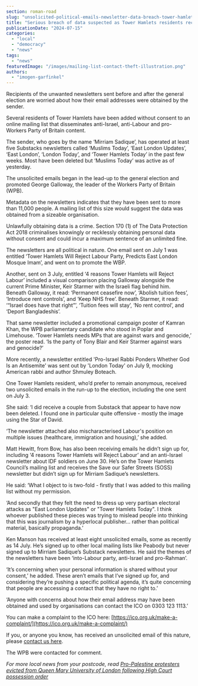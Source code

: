 ```yaml
---
section: roman-road
slug: "unsolicited-political-emails-newsletter-data-breach-tower-hamlets"
title: "Serious breach of data suspected as Tower Hamlets residents receive dozens of unsolicited political emails"
publicationDate: "2024-07-15"
categories: 
  - "local"
  - "democracy"
  - "news"
tags: 
  - "news"
featuredImage: "/images/mailing-list-contact-theft-illustration.png"
authors: 
  - "imogen-garfinkel"
---
```


Recipients of the unwanted newsletters sent before and after the general election are worried about how their email addresses were obtained by the sender.

Several residents of Tower Hamlets have been added without consent to an online mailing list that disseminates anti-Israel, anti-Labour and pro-Workers Party of Britain content.

The sender, who goes by the name ‘Mirriam Sadique’, has operated at least five Substacks newsletters called ‘Muslims Today’, ‘East London Updates’, ‘East London’, ‘London Today’, and ‘Tower Hamlets Today’ in the past few weeks. Most have been deleted but ‘Muslims Today’ was active as of yesterday.

The unsolicited emails began in the lead-up to the general election and promoted George Galloway, the leader of the Workers Party of Britain (WPB).

Metadata on the newsletters indicates that they have been sent to more than 11,000 people. A mailing list of this size would suggest the data was obtained from a sizeable organisation. 

Unlawfully obtaining data is a crime. Section 170 (1) of The Data Protection Act 2018 criminalises knowingly or recklessly obtaining personal data without consent and could incur a maximum sentence of an unlimited fine.

The newsletters are all political in nature. One email sent on July 1 was entitled ‘Tower Hamlets Will Reject Labour Party, Predicts East London Mosque Imam’, and went on to promote the WBP.

Another, sent on 3 July, entitled ‘4 reasons Tower Hamlets will Reject Labour’ included a visual comparison placing Galloway alongside the current Prime Minister, Keir Starmer with the Israeli flag behind him. Beneath Galloway, it read: ‘Permanent ceasefire now’, ‘Abolish tuition fees’, ‘Introduce rent controls’, and ‘Keep NHS free’. Beneath Starmer, it read: ‘“Israel does have that right”’, ‘Tuition fees will stay’, ‘No rent control’, and ‘Deport Bangladeshis’.

That same newsletter included a promotional campaign poster of Kamran Khan, the WPB parliamentary candidate who stood in Poplar and Limehouse. ‘Tower Hamlets needs MPs that are against wars and genocide,’ the poster read. ‘Is the party of Tony Blair and Keir Starmer against wars and genocide?’

More recently, a newsletter entitled 'Pro-Israel Rabbi Ponders Whether God Is an Antisemite' was sent out by 'London Today' on July 9, mocking American rabbi and author Shmuley Boteach.

One Tower Hamlets resident, who’d prefer to remain anonymous, received two unsolicited emails in the run-up to the election, including the one sent on July 3.

She said: ‘I did receive a couple from Substack that appear to have now been deleted. I found one in particular quite offensive - mostly the image using the Star of David.

‘The newsletter attached also mischaracterised Labour's position on multiple issues (healthcare, immigration and housing),’ she added.

Matt Hewitt, from Bow, has also been receiving emails he didn’t sign up for, including ‘4 reasons Tower Hamlets will Reject Labour’ and an anti-Israel newsletter about IDF soldiers on June 30. He’s on the Tower Hamlets Council’s mailing list and receives the Save our Safer Streets (SOSS) newsletter but didn’t sign up for Mirriam Sadique’s newsletters.

He said: ‘What I object to is two-fold - firstly that I was added to this mailing list without my permission.

‘And secondly that they felt the need to dress up very partisan electoral attacks as "East London Updates" or "Tower Hamlets Today". I think whoever published these pieces was trying to mislead people into thinking that this was journalism by a hyperlocal publisher… rather than political material, basically propaganda.’

Ken Manson has received at least eight unsolicited emails, some as recently as 14 July. He’s signed up to other local mailing lists like Peabody but never signed up to Mirriam Sadique’s Substack newsletters. He said the themes of the newsletters have been ‘into-Labour party, anti-Israel and pro-Rahman’.

‘It’s concerning when your personal information is shared without your consent,’ he added. These aren’t emails that I’ve signed up for, and considering they’re pushing a specific political agenda, it’s quite concerning that people are accessing a contact that they have no right to.’

‘Anyone with concerns about how their email address may have been obtained and used by organisations can contact the ICO on 0303 123 1113.’

You can make a complaint to the ICO here: [https://ico.org.uk/make-a-complaint/](https://ico.org.uk/make-a-complaint/)

If you, or anyone you know, has received an unsolicited email of this nature, please [contact us here](https://romanroadlondon.com/contact/).

The WPB were contacted for comment.

_For more local news from your postcode, read_ [_Pro-Palestine protesters evicted from Queen Mary University of London following High Court possession order_](https://romanroadlondon.com/queen-mary-university-of-london-evict-palestine-encampment-after-securing-possession-order/)


